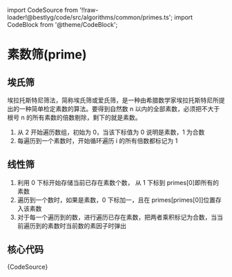 import CodeSource from '!!raw-loader!@bestlyg/code/src/algorithms/common/primes.ts';
import CodeBlock from '@theme/CodeBlock';

# 素数筛(prime)

## 埃氏筛

埃拉托斯特尼筛法，简称埃氏筛或爱氏筛，是一种由希腊数学家埃拉托斯特尼所提出的一种简单检定素数的算法。要得到自然数 n 以内的全部素数，必须把不大于根号 n 的所有素数的倍数剔除，剩下的就是素数。

1. 从 2 开始遍历数组，初始为 0，当该下标值为 0 说明是素数，1 为合数
1. 每遍历到一个素数时，开始循环遍历 i 的所有倍数都标记为 1

## 线性筛

1. 利用 0 下标开始存储当前已存在素数个数， 从 1 下标到 primes[0]即所有的素数
1. 遍历到一个数时，如果是素数，0 下标加一，且在 primes[primes[0]]位置存入该素数
1. 对于每一个遍历到的数，进行遍历已存在素数，把两者乘积标记为合数，当当前遍历到的素数时当前数的素因子时弹出


## 核心代码

<CodeBlock language="tsx">{CodeSource}</CodeBlock>
